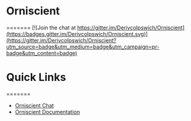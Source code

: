 # Orniscient
=======
[![Join the chat at https://gitter.im/DerivcoIpswich/Orniscient](https://badges.gitter.im/DerivcoIpswich/Orniscient.svg)](https://gitter.im/DerivcoIpswich/Orniscient?utm_source=badge&utm_medium=badge&utm_campaign=pr-badge&utm_content=badge)

# Quick Links
=======
* [Orniscient Chat](http://gitter.im/DerivcoIpswich/Orniscient/)
* [Orniscient Documentation](http://DerivcoIpswich.github.io/Orniscient/)
